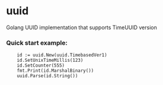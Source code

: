 # uuid

Golang UUID implementation that supports TimeUUID version

### Quick start example:
```
	id := uuid.New(uuid.TimebasedVer1)
	id.SetUnixTimeMillis(123)
	id.SetCounter(555)
	fmt.Print(id.MarshalBinary())
	uuid.Parse(id.String())
```
